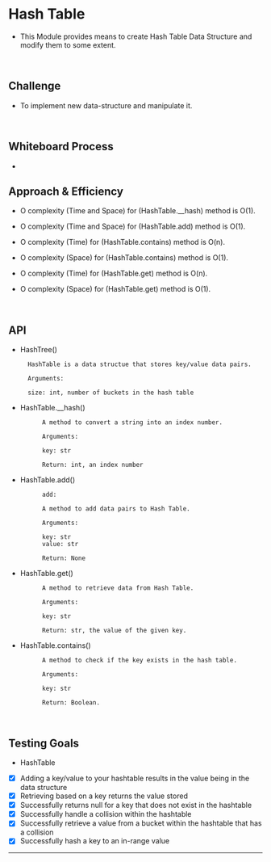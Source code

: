 # Hash Table

- This Module provides means to create Hash Table Data Structure and modify them to some extent.

<br>

## Challenge

- To implement new data-structure and manipulate it.

<br>


## Whiteboard Process

-

## Approach & Efficiency

- O complexity (Time and Space) for (HashTable.__hash) method is O(1).

- O complexity (Time and Space) for (HashTable.add) method is O(1).

- O complexity (Time) for (HashTable.contains) method is O(n).
- O complexity (Space) for (HashTable.contains) method is O(1).

- O complexity (Time) for (HashTable.get) method is O(n).
- O complexity (Space) for (HashTable.get) method is O(1).


<br>

## API

- HashTree()

        HashTable is a data structue that stores key/value data pairs.

        Arguments:

        size: int, number of buckets in the hash table

- HashTable.__hash()

            A method to convert a string into an index number.

            Arguments:

            key: str

            Return: int, an index number


- HashTable.add()

            add:

            A method to add data pairs to Hash Table.

            Arguments:

            key: str
            value: str

            Return: None

- HashTable.get()

            A method to retrieve data from Hash Table.

            Arguments:

            key: str

            Return: str, the value of the given key.

- HashTable.contains()

            A method to check if the key exists in the hash table.

            Arguments:

            key: str

            Return: Boolean.

<br>

## Testing Goals

- HashTable

- [x] Adding a key/value to your hashtable results in the value being in the data structure
- [x] Retrieving based on a key returns the value stored
- [x] Successfully returns null for a key that does not exist in the hashtable
- [X] Successfully handle a collision within the hashtable
- [X] Successfully retrieve a value from a bucket within the hashtable that has a collision
- [x] Successfully hash a key to an in-range value

---------------------------------------------------------------------------
